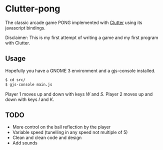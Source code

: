# Clutter-pong

The classic arcade game PONG implemented with [Clutter](http://blogs.gnome.org/clutter/) using its javascript bindings.

Disclaimer: This is my first attempt of writing a game and my first program with Clutter.

## Usage

Hopefully you have a GNOME 3 environment and a gjs-console installed.

```bash
$ cd src/
$ gjs-console main.js
```

Player 1 moves up and down with keys *W* and *S*.
Player 2 moves up and down with keys *I* and *K*.


## TODO

* More control on the ball reflection by the player
* Variable speed (tunelling in any speed not multiple of 5)
* Clean and clean code and design
* Add sounds
